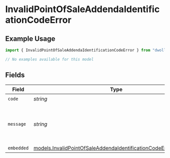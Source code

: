 # InvalidPointOfSaleAddendaIdentificationCodeError

## Example Usage

```typescript
import { InvalidPointOfSaleAddendaIdentificationCodeError } from "dwolla-typescript/models/errors";

// No examples available for this model
```

## Fields

| Field                                                                                                                                       | Type                                                                                                                                        | Required                                                                                                                                    | Description                                                                                                                                 | Example                                                                                                                                     |
| ------------------------------------------------------------------------------------------------------------------------------------------- | ------------------------------------------------------------------------------------------------------------------------------------------- | ------------------------------------------------------------------------------------------------------------------------------------------- | ------------------------------------------------------------------------------------------------------------------------------------------- | ------------------------------------------------------------------------------------------------------------------------------------------- |
| `code`                                                                                                                                      | *string*                                                                                                                                    | :heavy_check_mark:                                                                                                                          | N/A                                                                                                                                         | ValidationError                                                                                                                             |
| `message`                                                                                                                                   | *string*                                                                                                                                    | :heavy_check_mark:                                                                                                                          | N/A                                                                                                                                         | Validation error(s) present. See embedded errors list for more details.                                                                     |
| `embedded`                                                                                                                                  | [models.InvalidPointOfSaleAddendaIdentificationCodeErrorEmbedded](../../models/invalidpointofsaleaddendaidentificationcodeerrorembedded.md) | :heavy_minus_sign:                                                                                                                          | N/A                                                                                                                                         |                                                                                                                                             |